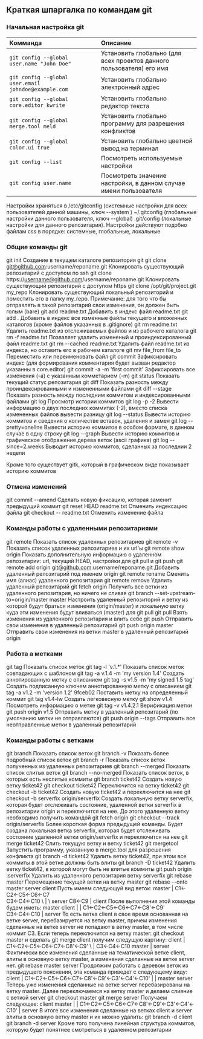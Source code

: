 ## Краткая шпаргалка по командам git
### Начальная настройка git
| Комманда                                         |  Описание                                                              |
|:-------------------------------------------------|:-----------------------------------------------------------------------|
|`git config --global user.name "John Doe"`		   |Установить глобально (для всех проектов данного пользователя) его имя
|`git config --global user.email johndoe@example.com`|		Установить глобально электронный адрес|
|`git config --global core.editor kwrite`|				Установить глобально редактор текста|
|`git config --global merge.tool meld`|				Установить глобально программу для разрешения конфликтов|
|`git config --global color.ui true`|				Установить глобально цветной вывод на терминал|
|`git config --list`|						Посмотреть используемые настройки|
|`git config user.name`|						Посмотреть значение настройки, в данном случае имени пользователя|

Настройки храняться в /etc/gitconfig (системные настройки для всех пользователей данной машины, ключ --system ) ~/.gitconfig (глобальные настройки
данного пользователя, ключ --global) .git/config (локальные настройки для данного репозитария). Настройки действуют подобно файлам css в порядке:
системные, глобальные, локальные

### Общие команды git
git init 							Создание в текущем каталоге репозитория git
git clone git@github.com:username/reponame.git 			Клонировать существующий репозитарий с доступом по ssh
git clone https://username@github.com/username/reponame.git	Клонировать существующий репозитарий с доступом https
git clone /opt/git/project.git my_repo				Клонировать существующий локальный репозиторий и поместить его в папку my_repo. Примечание: для
								того что бы отправлять в такой репозитарий свои изменения, он должен быть голым (bare)
git add readme.txt						Добавить в индекс файл readme.txt
git add .							Добавить в индекс все изменные файлы текущего и вложенных каталогов (кроме файлов указанных в .gitignore)
git rm readme.txt						Удалить readme.txt из отслеживаемых файлов и из рабочего каталога
git rm -f readme.txt						Позваляет удалить измененый и проиндексированный файл readme.txt
git rm --cached readme.txt					Удалить файл readme.txt из индекса, но оставить его в рабочем каталоге
git mv file_from file_to					Переместить или переименовать файл
git commit							Зафиксировать индекс (для формирования комментария будет вызван редактор указанны в core.editor)
git commit -a -m 'first commit'					Зафиксировать все изменения (-a) с указанным комметарием (-m)
git status							Показать текущий статус репозитария
git diff							Показать разность между проиндексированными и измененными файлами
git diff --stage						Показать разность между последним коммитом и индексированными файлами
git log								Просмотр истории коммитов
git log -p -2							Вывести информацию о двух последних коммитах (-2), вместо списка измененных файлов вывести разницу
git log --status						Вывести историю коммитов и сведения о количестве вставок, удаления и замен
git log --pretty=oneline					Вывести историю коммитов в особом формате, в данном случае в одну строку
git log --graph							Вывести историю коммитов и графическое отображение дерева веток (ascii графика)
git log --since=2.weeks						Выводит историю коммитов, сделанных за последнии 2 недели

Кроме того существует gitk, который в графическом виде показывает историю коммитов

### Отмена изменений
git commit --amend						Сделать новую фиксацию, которая заменит предыдущий коммит
git reset HEAD readme.txt					Отменить индексацию файла
git checkout -- readme.txt					Отменить изменение файла

### Команды работы с удаленными репозитариями
git remote							Показать список удаленных репозитариев
git remote -v							Показать список удаленных репозитариев и их url'ы
git remote show origin						Показать дополнительную информацию о удаленном репозитарии: url, текущий HEAD, настройки для git pull и git push
git remote add origin git@github.com:username/reponame.git	Добавить удаленный репозитарий под именем origin
git remote rename <old> <new>					Сменить имя (алиас) удаленного репозитария
git remote remove <name>					Удалить удаленный репозитарий
git fetch origin						Получить все ветки из удаленного репозитария, но ничего не сливая
git branch --set-upstream-to=origin/master master		Настроить удаленный репозиторий и ветку из которой будут браться изменения (origin/master) 
								и локальную ветку куда эти изменения будут вливаться (master) для git pull
git pull							Взять изменения из удаленного репозитария и влить себе
git push							Отправить свои изменения в удаленный репозитарий
git push origin master						Отправить свои изменения из ветки master в удаленный репозитарий origin

### Работа а метками
git tag								Показать список меток
git tag -l 'v.1.*'						Показать список меток совпадающих с шаблоном
git tag -a v.1.4 -m 'my version 1.4'				Создать аннотированную метку с описанием
git tag -s v1.5 -m 'my signed 1.5 tag'				Создать подписанную ключем аннотированную метку с описанием
git tag -a v1.2 -m 'version 1.2' 9fceb02			Поставить метку на определенный коммит
git tag v1.4-lw							Создать легковесную метку
git show v1.4							Посмотреть информацию о метке
git tag -v v1.4.2.1						Верификация метки
git push origin v1.5						Отправить метку в удаленный репозитарий (по умолчанию метки не отправляются)
git push origin --tags						Отправить все неотправленные метки в удаленный репозитарий

### Команды работы с ветками
git branch							Показать список веток
git branch -v							Показать более подробный список веток
git branch -r							Показать список веток полученных из удаленных репозитариев
git branch --merged						Показать список слитых веток
git branch --no-merged						Показать список веток, в которых есть неслитые коммиты
git branch ticket42						Создать новую ветку ticket42
git checkout ticket42						Переключится на ветку ticket42
git checkout -b ticket42					Создать новую ticket42 и переключится на нее
git checkout -b serverfix origin/serverfix			Создать локальную ветку serverfix, которая будет отслеживать состояние,
								удаленной ветки serverfix в репозитарии origin и переключится на нее. До
								этого удаленную ветку необходимо получить командой git fetch origin
git checkout --track origin/serverfix				Более короткая форма предыдущей команды. Будет создана локальная ветка serverfix,
								которая будет отслеживать состояние удаленной ветки origin/serverfix и переключится на нее
git merge ticket42						Слить текущую ветку и ветку ticket42
git mergetool							Запустить программу, указанную в merge.tool для разрешения конфликта
git branch -d ticket42						Удалить ветку ticket42, при этом все коммиты в этой ветке должны быть влиты
git branch -D ticket42						Удалить ветку ticket42, в которой могут быть не влитые коммиты
git push origin :serverfix					Удалить из удаленного репозитария ветку serverfix
git rebase master						Перемещение текущей ветки на ветку master
git rebase --onto master server client				Пусть имеем следующуй вид веток:
									       master
									         |
								С1<-C2<-С5<-C6<-C7
								      \
								      C3<-C4<-C10
									\	|
									 \    server
									  C8<-C9
									       |
									    client
								После выполнения этой команды будем иметь:
									       master  client
									         |        |
								С1<-C2<-С5<-C6<-C7<-C8'<-C9'
								      \
								      C3<-C4<-C10
										|
									      server
								То есть ветка client в свое время основанная на ветке server, перебазируется на ветку master,
								причем изменения сделанные на ветке server не попадают в ветку master, в том числе коммит C3.
								Если теперь переключится на ветку master:
								git checkout master
								и сделать
								git merge client
								получим следущую картину:
									                client
									                  |
								С1<-C2<-С5<-C6<-C7<-C8'<-C9'
								      \                   |
								      C3<-C4<-C10      master
										|
									      server
								Фактически все изменения сделанные на тематической ветке client, влиты в основную ветку master,
								а изменения сделанные на ветке server нет.
git rebase master server					Продолжим работать с деревом веток из предыдущего пояснения, эта команда приведет с следующему виду:
									                client
									                  |
								С1<-C2<-С5<-C6<-C7<-C8'<-C9'<-C3'<-C4'<-C10'
								                          |              |
								                        master         server
								Теперь уже изменения сделанные на ветке server перебазированы на ветку master. Далее переключаемся на
								ветку master и делаем слияние с веткой server
								git checkout master
								git merge server
								Получаем следующее:
									                client         master
									                  |              |
								С1<-C2<-С5<-C6<-C7<-C8'<-C9'<-C3'<-C4'<-C10'
								                                         |
								                                       server
								В итоге все изменения сделанные на ветках client и server влиты в основную ветку master и их можно удалить:
								git branch -d client
								git branch -d server
								Кроме того получена линейная структура коммитов, которую будет понятнее смотреться в удаленном репозитарии
